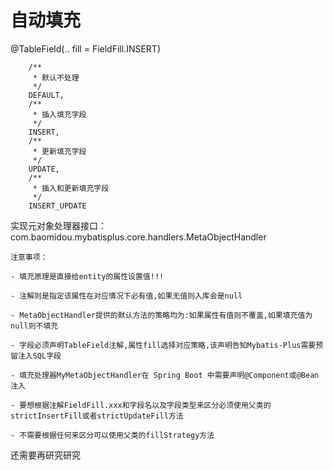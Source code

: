 # 自动填充


@TableField(.. fill = FieldFill.INSERT)

```
    /**
     * 默认不处理
     */
    DEFAULT,
    /**
     * 插入填充字段
     */
    INSERT,
    /**
     * 更新填充字段
     */
    UPDATE,
    /**
     * 插入和更新填充字段
     */
    INSERT_UPDATE
```

实现元对象处理器接口：com.baomidou.mybatisplus.core.handlers.MetaObjectHandler

```
注意事项：

- 填充原理是直接给entity的属性设置值!!!

- 注解则是指定该属性在对应情况下必有值,如果无值则入库会是null

- MetaObjectHandler提供的默认方法的策略均为:如果属性有值则不覆盖,如果填充值为null则不填充

- 字段必须声明TableField注解,属性fill选择对应策略,该声明告知Mybatis-Plus需要预留注入SQL字段

- 填充处理器MyMetaObjectHandler在 Spring Boot 中需要声明@Component或@Bean注入

- 要想根据注解FieldFill.xxx和字段名以及字段类型来区分必须使用父类的strictInsertFill或者strictUpdateFill方法

- 不需要根据任何来区分可以使用父类的fillStrategy方法
```

还需要再研究研究